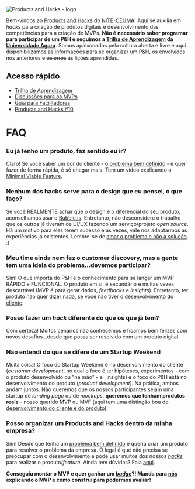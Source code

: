 
<img style="vertical-align: middle; display: block; margin-left: auto; margin-right: auto;" src="https://github.com/nite-ceuma/products-and-hacks/raw/gh-pages/img/logo.png" alt="Products and Hacks - logo">

Bem-vindos ao [Products and Hacks](http://nite.ceuma.br/wiki/doku.php?id=products-and-hacks) do [NITE-CEUMA](http://nite.ceuma.br)! Aqui se auxilia em _hacks_ para criação de produtos digitais e desenvolvimento das competências para a criação de MVPs. **Não é necessário saber programar para participar de um P&H e seguimos a [Trilha de Aprendizagem](https://universidadeagora.com/trilha-de-aprendizagem-products-and-hacks/) da [Universidade Agora](https://universidadeagora.com)**. Somos apaixonados pela cultura aberta e livre e aqui disponibilizamos as informações para se organizar um P&H, os envolvidos nos anteriores e ~~os erros~~ as lições aprendidas.

## Acesso rápido

  - [Trilha de Aprendizagem](https://universidadeagora.com/trilha-de-aprendizagem-products-and-hacks/)
  - [Discussões para os MVPs](https://comunidade.universidadeagora.com/tags/mvp)
  - [Guia para Facilitadores](https://productsandhacks.com/guia-para-facilitadores)
  - [Products and Hacks #10](https://nite-ceuma.github.io/products-and-hacks/products-and-hacks-numero-10)
  
# FAQ
  
### Eu já tenho um produto, faz sentido eu ir?
Claro! Se você saber um dor do cliente - o [problema bem definido](https://universidadeagora.com/2018/06/06/25270/trilha-empreendedor-digital-defina-muito-bem-o-problema/) - e quer fazer de forma rápida, é só chegar mais. Tem um vídeo explicando o [Minimal Viable Feature](https://www.youtube.com/watch?v=DEXNf2xjyRw).
 
### Nenhum dos hacks serve para o design que eu pensei, o que faço?
Se você REALMENTE achar que o design é o diferencial do seu produto, aconselhamos usar o [Bubble.is](https://bubble.is). Entretanto, não desconsidere o trabalho que os outros já tiveram de UI/UX fazendo um serviço/projeto _open source_. Há um motivo para eles terem sucesso e as vezes, vale nos adaptarmos as experiências já existentes. Lembre-se de [amar o problema e não a solução](https://universidadeagora.com/2018/06/05/25245/trilha-empreendedor-digital-ame-o-problema-nao-a-solucao/). :)

### Meu time ainda nem fez o customer discovery, mas a gente tem uma ideia do problema...devemos participar?
Sim! O que importa do P&H é o conhecimento para se lançar um MVP RÁPIDO e FUNCIONAL. O produto em si, é secundário e muitas vezes descartável (MVP é para gerar dados, _feedbacks_ e _insights_). Entretanto, ter produto não quer dizer nada, se você não tiver o [desenvolvimento do cliente](https://pt.slideshare.net/startuplessonslearned/introduction-to-customer-development-at-the-lean-startup-intensive-at-web-20-expo-by-steve-blank/50-Product_Development_at_Lean_Startup).

### Posso fazer um _hack_ diferente do que os que já tem?
Com certeza! Muitos cenários não conhecemos e ficamos bem felizes com novos desafios...desde que possa ser resolvido com um produto digital.

### Não entendi do que se difere de um Startup Weekend
Muita coisa! O foco do Startup Weekend é no desenvolvimento do cliente (_customer development_, no qual o foco é ter hipóteses, experimentos - com o produto desenvolvido ou "na mão" - e _insights) e o foco do P&H está no desenvolvimento do produto (_product development_). Na prática, ambos andam juntos. Não queremos que os nossos participantes sejam uma startup de _landing page_ ou de _mockups_, **queremos que tenham produtos reais** - nosso querido MVP ou MVF (aqui tem uma distinção boa do [desenvolvimento do cliente e do produto](https://pt.slideshare.net/startuplessonslearned/introduction-to-customer-development-at-the-lean-startup-intensive-at-web-20-expo-by-steve-blank/50-Product_Development_at_Lean_Startup)). 

### Posso organizar um Products and Hacks dentro da minha empresa?
Sim! Desde que tenha um [problema bem definido](https://universidadeagora.com/2018/06/06/25270/trilha-empreendedor-digital-defina-muito-bem-o-problema/) e queria criar um produto para resolver o problema da empresa. O legal é que não precisa se preocupar com o desenvolvimento e pode usar muitos dos nossos _[hacks](https://universidadeagora.com/trilha-de-aprendizagem-products-and-hacks/)_ para realizar o produto/_feature_. Ainda tem dúvidas? Fala [aqui](https://universidadeagora.com/contato/).

 **Conseguiu montar o MVP e quer ganhar um [_badge_](https://comunidade.universidadeagora.com/badges)?! Manda para [nós](https://universidadeagora.com/contato/) explicando o MVP e como construi para podermos avaliar!** 
